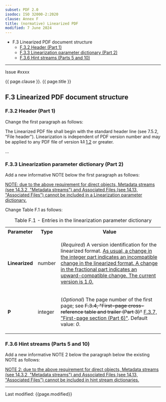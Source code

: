 ```yaml
---
subset: PDF 2.0
isodoc: ISO 32000-2:2020
clause: Annex F
title: (normative) Linearized PDF
modified: 7 June 2024
---
```


<ul class="noprint">
    <li>F.3 Linearized PDF document structure
     <ul>
      <li><a href="#HF.3.2">F.3.2 Header (Part 1)</a>
      </li>
      <li><a href="#HF.3.3">F.3.3 Linearization parameter dictionary (Part 2)</a>
      </li>
      <li><a href="#HF.3.6">F.3.6 Hint streams (Parts 5 and 10)</a>
      </li>
     </ul>
    </li>
</ul>
<hr>

<link rel="stylesheet" href="../assets/iso-style.css">
<div class="isostyle">
<div class="fixedpopup" id="issuelink">
    Issue #xxxx
</div>

<p class="fake-h1">{{ page.clause }}. {{ page.title }}</p>

<h2 id="HF.3">F.3 Linearized PDF document structure</h2>

<h3 id="HF.3.2">F.3.2 Header (Part 1)</h3>

<p class="location">Change the first paragraph as follows:</p>

<p>
The Linearized PDF file shall begin with the standard header line (see 7.5.2, "File header"). Linearization is independent of PDF version number and may be applied to any PDF file of version 
<del onMouseEnter="mouseEnter(this)" data-issue="331" data-iso="approved">1.1</del>
<ins onMouseEnter="mouseEnter(this)" data-issue="331" data-iso="approved">1.2</ins> 
or greater.
</p>

<p>...</p>

<h3 id="HF.3.3">F.3.3 Linearization parameter dictionary (Part 2)</h3>

<p class="location">Add a new informative NOTE below the first paragraph as follows:</p>

<p class="hangingindent"><ins onMouseEnter="mouseEnter(this)" data-issue="403">
NOTE: due to the above requirement for direct objects, Metadata streams (see 14.3.2, "Metadata streams") and Associated Files (see 14.13, "Associated Files") cannot be included in a Linearization parameter dictionary.
</ins></p> 


<p class="location">Change Table F.1 as follows:</p>

<table>
  <caption id="TableF.1">Table F.1 - Entries in the linearization parameter dictionary</caption>
  <tr>
    <th>Parameter</th>
    <th>Type</th>
    <th>Value</th>
  </tr>
  <tr>
    <td><b>Linearized</b></td>
    <td>number</td>
    <td>
      <p>(<i>Required</i>) A version identification for the linearized format.
      <ins onMouseEnter="mouseEnter(this)" data-issue="153" data-iso="approved">As usual, a change in the integer part
      indicates an incompatible change in the linearized format. A change in the fractional part
      indicates an upward-compatible change. The current version is 1.0.</ins>
      </p>
    </td>
  </tr>
  <tr>
    <td><b>P</b></td>
    <td>integer</td>
    <td>
      <p>(<i>Optional</i>) The page number of the first page; see 
      <del onMouseEnter="mouseEnter(this)" data-issue="389">F.3.4, "First-page cross-reference table and trailer (Part 3)"</del>
      <ins onMouseEnter="mouseEnter(this)" data-issue="389">F.3.7, "First-page section (Part 6)"</ins>. Default value: <i>0</i>.
      </p>
    </td>
  </tr>
</table>


<h3 id="HF.3.6">F.3.6 Hint streams (Parts 5 and 10)</h3>

<p class="location">Add a new informative NOTE 2 below the paragraph below the existing NOTE as follows:</p>

<p class="hangingindent"><ins onMouseEnter="mouseEnter(this)" data-issue="403">
NOTE 2: due to the above requirement for direct objects, Metadata streams (see 14.3.2, "Metadata streams") and Associated Files (see 14.13, "Associated Files") cannot be included in hint stream dictionaries.
</ins></p> 
</div>

<hr>
<p class="footnote">Last modified: {{page.modified}}</p>
